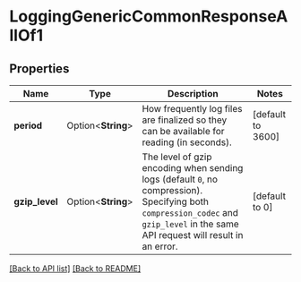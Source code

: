 # LoggingGenericCommonResponseAllOf1

## Properties

Name | Type | Description | Notes
------------ | ------------- | ------------- | -------------
**period** | Option<**String**> | How frequently log files are finalized so they can be available for reading (in seconds). | [default to 3600]
**gzip_level** | Option<**String**> | The level of gzip encoding when sending logs (default `0`, no compression). Specifying both `compression_codec` and `gzip_level` in the same API request will result in an error. | [default to 0]

[[Back to API list]](../README.md#documentation-for-api-endpoints) [[Back to README]](../README.md)


